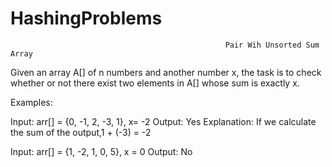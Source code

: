 # HashingProblems

                                                    Pair Wih Unsorted Sum Array
Given an array A[] of n numbers and another number x, the task is to check whether or not there exist two elements in A[] whose sum is exactly x. 

Examples: 

Input: arr[] = {0, -1, 2, -3, 1}, x= -2
Output: Yes
Explanation:  If we calculate the sum of the output,1 + (-3) = -2

Input: arr[] = {1, -2, 1, 0, 5}, x = 0
Output: No